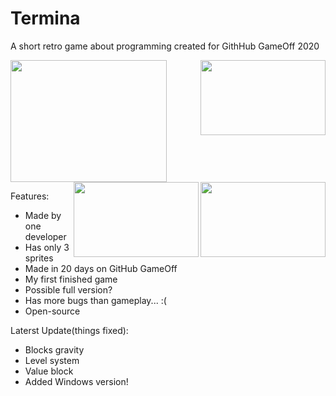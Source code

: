 # Termina
A short retro game about programming created for GithHub GameOff 2020

<img width="250" height="195" src="https://img.itch.zone/aW1nLzQ3MTAwMDYucG5n/315x250%23c/mJYoLE.png">
<img align="right" width="200" height="120" src="https://img.itch.zone/aW1hZ2UvODQwMDYzLzQ3MTAwMjEucG5n/347x500/%2F%2BBm%2Fm.png">
<img align="right" width="200" height="120" src="https://img.itch.zone/aW1hZ2UvODQwMDYzLzQ3MTAwMjAucG5n/347x500/6fAPhs.png">
<img align="right" width="200" height="120" src="https://img.itch.zone/aW1hZ2UvODQwMDYzLzQ3Mzc1OTcucG5n/347x500/O5K2qQ.png">

Features:
  * Made by one developer
  * Has only 3 sprites
  * Made in 20 days on GitHub GameOff
  * My first finished game
  * Possible full version?
  * Has more bugs than gameplay... :(
  * Open-source

Laterst Update(things fixed):
  * Blocks gravity
  * Level system
  * Value block
  * Added Windows version!
